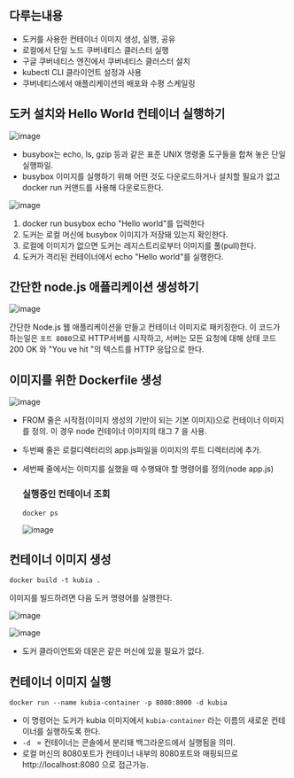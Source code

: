 ## 다루는내용
- 도커를 사용한 컨테이너 이미지 생성, 실행, 공유
- 로컬에서 단일 노드 쿠버네티스 클러스터 실행
- 구글 쿠버네티스 엔진에서 쿠버네티스 클러스터 설치
- kubectl CLI 클라이언트 설정과 사용
- 쿠버네티스에서 애플리케이션의 배포와 수평 스케일링

## 도커 설치와 Hello World 컨테이너 실행하기

![image](https://user-images.githubusercontent.com/81672260/147534314-7d940042-abf1-4fbd-a330-7a480f6e142f.png)

- busybox는 echo, ls, gzip 등과 같은 표준 UNIX 명령줄 도구들을 합쳐 놓은 단일 실행파일.
- busybox 이미지를 실행하기 위해 어떤 것도 다운로드하거나 설치할 필요가 없고 docker run 커맨드를 사용해 다운로드한다.

![image](https://user-images.githubusercontent.com/81672260/147534780-41cd4892-ed9d-42ab-a44b-b2e65fb7422a.png)
1. docker run busybox echo "Hello world"를 입력한다
2. 도커는 로컬 머신에 busybox 이미지가 저장돼 있는지 확인한다.
3. 로컬에 이미지가 없으면 도커는 레지스트리로부터 이미지를 풀(pull)한다.
4. 도커가 격리된 컨테이너에서 echo "Hello world"를 실행한다.

## 간단한 node.js 애플리케이션 생성하기

![image](https://user-images.githubusercontent.com/81672260/147535777-1811eef3-5d20-4883-a14c-918efcd12b38.png)


간단한 Node.js 웹 애플리케이션을 만들고 컨테이너 이미지로 패키징한다. 이 코드가 하는일은 `포트 8080`으로 HTTP서버를 시작하고, 
서버는 모든 요청에 대해 상태 코드 200 OK 와 "You ve hit <hostname>"의 텍스트를 HTTP 응답으로 한다.

  
## 이미지를 위한 Dockerfile 생성
![image](https://user-images.githubusercontent.com/81672260/147536970-f95a9c6e-98a1-427c-8d3c-f172a2a887b0.png)

- FROM 줄은 시작점(이미지 생성의 기반이 되는 기본 이미지)으로 컨테이너 이미지를 정의. 이 경우 node 컨테이너 이미지의 태그 7 을 사용.
- 두번째 줄은 로컬디렉터리의 app.js파일을 이미지의 루트 디렉터리에 추가.
- 세번째 줄에서는 이미지를 실했을 때 수행돼야 할 명령어를 정의(node app.js)
  
  
  ### 실행중인 컨테이너 조회
  
  ```
  docker ps
  ```
  ![image](https://user-images.githubusercontent.com/81672260/147617042-53074288-9a48-4cd1-8bfb-c4720eed9c63.png)
  

  
## 컨테이너 이미지 생성
  
```
docker build -t kubia .
```
이미지를 빌드하려면 다음 도커 명령어를 실행한다.
  
  ![image](https://user-images.githubusercontent.com/81672260/147544293-df6a1831-b137-4d29-bb0c-9146d54ca14b.png)
  
  ![image](https://user-images.githubusercontent.com/81672260/147544523-130add45-7db6-4316-88de-6c4b38e056da.png)
  
  - 도커 클라이언트와 데몬은 같은 머신에 있을 필요가 없다.

## 컨테이너 이미지 실행
  ```
  docker run --name kubia-container -p 8080:8000 -d kubia
  ```
  - 이 명령어는 도커가 kubia 이미지에서 `kubia-container` 라는 이름의 새로운 컨테이너를 실행하도록 한다.
  - `-d ` = 컨테이너는 콘솔에서 분리돼 백그라운드에서 실행됨을 의미.
  - 로컬 머신의 8080포트가 컨테이너 내부의 8080포트와 매핑되므로 http://localhost:8080 으로 접근가능.
